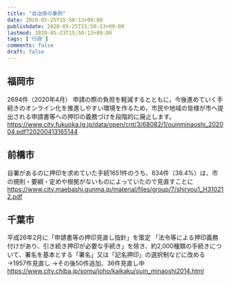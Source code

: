 ```yaml
---
title: "自治体の事例"
date: 2020-05-25T15:50:13+09:00
publishdate: 2020-05-25T15:50:13+09:00
lastmod: 2020-05-23T15:50:13+09:00
tags: ['行政']
comments: false
draft: false
---
```

## 福岡市
2694件（2020年4月）
申請の際の負担を軽減するとともに，今後進めていく手続きのオンライン化を推進しやすい環境を作るため，市民や地域の皆様が市へ提出される申請書等への押印の義務づけを段階的に廃止します。
https://www.city.fukuoka.lg.jp/data/open/cnt/3/68082/1/ouinminaoshi_202004.pdf?20200413165144
## 前橋市
自署があるのに押印を求めていた手続1651件のうち、634件（38.4%）は、市の規則・要綱・定めや根拠がないものによっていたので見直すことに
https://www.city.maebashi.gunma.jp/material/files/group/7/shiryou1_H310212.pdf
## 千葉市
平成26年2月に「申請書等の押印見直し指針」を策定
「法令等による押印義務付けがあり、引き続き押印が必要な手続き」を除き、約2,000種類の手続きについて、署名を基本とする「署名」又は「記名押印」の選択制などに改める
→1957件見直し
→その後50件追加、36件見直し中
https://www.city.chiba.jp/somu/joho/kaikaku/ouin_minaoshi2014.html